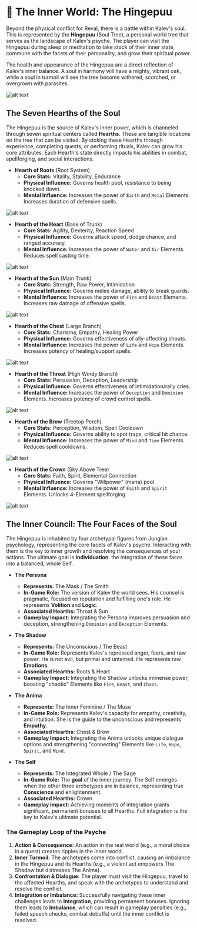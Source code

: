 # 🌳 The Inner World: The Hingepuu

Beyond the physical conflict for Reval, there is a battle within Kalev's soul. This is represented by the **Hingepuu** (Soul Tree), a personal world tree that serves as the landscape of Kalev's psyche. The player can visit the Hingepuu during sleep or meditation to take stock of their inner state, commune with the facets of their personality, and grow their spiritual power.

The health and appearance of the Hingepuu are a direct reflection of Kalev's inner balance. A soul in harmony will have a mighty, vibrant oak, while a soul in turmoil will see the tree become withered, scorched, or overgrown with parasites.

![alt text](skills/image-4.png)


## The Seven Hearths of the Soul

The Hingepuu is the source of Kalev's inner power, which is channeled through seven spiritual centers called **Hearths**. These are tangible locations on the tree that can be visited. By stoking these Hearths through experience, completing quests, or performing rituals, Kalev can grow his core attributes. Each Hearth's state directly impacts his abilities in combat, spellforging, and social interactions.

*   **Hearth of Roots** (Root System)
    *   **Core Stats:** Vitality, Stability, Endurance
    *   **Physical Influence:** Governs health pool, resistance to being knocked down.
    *   **Mental Influence:** Increases the power of `Earth` and `Metal` Elements. Increases duration of defensive spells.

![alt text](skills/image-8.png)

*   **Hearth of the Heart** (Base of Trunk)
    *   **Core Stats:** Agility, Dexterity, Reaction Speed
    *   **Physical Influence:** Governs attack speed, dodge chance, and ranged accuracy.
    *   **Mental Influence:** Increases the power of `Water` and `Air` Elements. Reduces spell casting time.

![alt text](skills/image-1.png)


*   **Hearth of the Sun** (Main Trunk)
    *   **Core Stats:** Strength, Raw Power, Intimidation
    *   **Physical Influence:** Governs melee damage, ability to break guards.
    *   **Mental Influence:** Increases the power of `Fire` and `Beast` Elements. Increases raw damage of offensive spells.

![alt text](skills/image-2.png)


*   **Hearth of the Chest** (Large Branch)
    *   **Core Stats:** Charisma, Empathy, Healing Power
    *   **Physical Influence:** Governs effectiveness of ally-affecting shouts.
    *   **Mental Influence:** Increases the power of `Life` and `Hope` Elements. Increases potency of healing/support spells.

![alt text](skills/image-3.png)


*   **Hearth of the Throat** (High Windy Branch)
    *   **Core Stats:** Persuasion, Deception, Leadership
    *   **Physical Influence:** Governs effectiveness of intimidation/rally cries.
    *   **Mental Influence:** Increases the power of `Deception` and `Dominion` Elements. Increases potency of crowd control spells.

![alt text](skills/image-5.png)

*   **Hearth of the Brow** (Treetop Perch)
    *   **Core Stats:** Perception, Wisdom, Spell Cooldown
    *   **Physical Influence:** Governs ability to spot traps, critical hit chance.
    *   **Mental Influence:** Increases the power of `Mind` and `Time` Elements. Reduces spell cooldowns.

![alt text](skills/image-6.png)


*   **Hearth of the Crown** (Sky Above Tree)
    *   **Core Stats:** Faith, Spirit, Elemental Connection
    *   **Physical Influence:** Governs "Willpower" (mana) pool.
    *   **Mental Influence:** Increases the power of `Faith` and `Spirit` Elements. Unlocks 4-Element spellforging.

![alt text](skills/image-7.png)



## The Inner Council: The Four Faces of the Soul

The Hingepuu is inhabited by four archetypal figures from Jungian psychology, representing the core facets of Kalev's psyche. Interacting with them is the key to inner growth and resolving the consequences of your actions. The ultimate goal is **Individuation**: the integration of these faces into a balanced, whole Self.

*   **The Persona**
    *   **Represents:** The Mask / The Smith
    *   **In-Game Role:** The version of Kalev the world sees. His counsel is pragmatic, focused on reputation and fulfilling one's role. He represents **Volition** and **Logic**.
    *   **Associated Hearths:** Throat & Sun
    *   **Gameplay Impact:** Integrating the Persona improves persuasion and deception, strengthening `Dominion` and `Deception` Elements.

*   **The Shadow**
    *   **Represents:** The Unconscious / The Beast
    *   **In-Game Role:** Represents Kalev's repressed anger, fears, and raw power. He is not evil, but primal and untamed. He represents raw **Emotions**.
    *   **Associated Hearths:** Roots & Heart
    *   **Gameplay Impact:** Integrating the Shadow unlocks immense power, boosting "chaotic" Elements like `Fire`, `Beast`, and `Chaos`.

*   **The Anima**
    *   **Represents:** The Inner Feminine / The Muse
    *   **In-Game Role:** Represents Kalev's capacity for empathy, creativity, and intuition. She is the guide to the unconscious and represents **Empathy**.
    *   **Associated Hearths:** Chest & Brow
    *   **Gameplay Impact:** Integrating the Anima unlocks unique dialogue options and strengthening "connecting" Elements like `Life`, `Hope`, `Spirit`, and `Mind`.

*   **The Self**
    *   **Represents:** The Integrated Whole / The Sage
    *   **In-Game Role:** The **goal** of the inner journey. The Self emerges when the other three archetypes are in balance, representing true **Conscience** and enlightenment.
    *   **Associated Hearths:** Crown
    *   **Gameplay Impact:** Achieving moments of integration grants significant, permanent bonuses to all Hearths. Full integration is the key to Kalev's ultimate potential.

### The Gameplay Loop of the Psyche

1.  **Action & Consequence:** An action in the real world (e.g., a moral choice in a quest) creates ripples in the inner world.
2.  **Inner Turmoil:** The archetypes come into conflict, causing an imbalance in the Hingepuu and its Hearths (e.g., a violent act empowers The Shadow but distresses The Anima).
3.  **Confrontation & Dialogue:** The player must visit the Hingepuu, travel to the affected Hearths, and speak with the archetypes to understand and resolve the conflict.
4.  **Integration or Imbalance:** Successfully navigating these inner challenges leads to **Integration**, providing permanent bonuses. Ignoring them leads to **Imbalance**, which can result in gameplay penalties (e.g., failed speech checks, combat debuffs) until the inner conflict is resolved.
